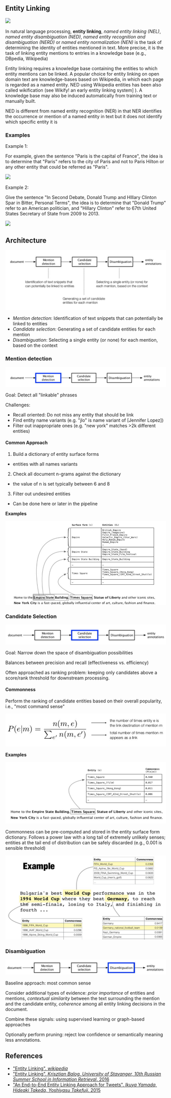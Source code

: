 ## Entity Linking

![](images/VkzMLoE.png)

In natural language processing, **entity linking**, *named entity linking (NEL)*, *named entity disambiguation (NED)*, *named entity recognition and disambiguation (NERD)* or *named entity normalization (NEN)* is the task of determining the identity of entities mentioned in text. More precise, it is the task of linking entity mentions to entries in a knowledge base (e.g., DBpedia, Wikipedia)

Entity linking requires a knowledge base containing the entities to which entity mentions can be linked. A popular choice for entity linking on open domain text are knowledge-bases based on Wikipedia, in which each page is regarded as a named entity. NED using Wikipedia entities has been also called wikification (see Wikify! an early entity linking system] ). A knowledge base may also be induced automatically from training text or manually built.

NED is different from named entity recognition (NER) in that NER identifies the occurrence or mention of a named entity in text but it does not identify which specific entity it is

### Examples

Example 1:

For example, given the sentence "Paris is the capital of France", the idea is to determine that "Paris" refers to the city of Paris and not to Paris Hilton or any other entity that could be referred as "Paris".

![](images/jBGFIzR.png)

Example 2:

Give the sentence "In Second Debate, Donald Trump and HIllary Clinton Spar in Bitter, Personal Terms", the idea is to determine that "Donald Trump" refer to an American politician, and "Hillary Clinton" refer to 67th United States Secretary of State from 2009 to 2013.

![](images/2BYjExW.png)

## Architecture

![](images/1.png)

* *Mention detection*: Identification of text snippets that can potentially be linked to entities
* *Candidate selection*: Generating a set of candidate entities for each mention
* *Disambiguation*: Selecting a single entity (or none) for each mention, based on the context

### Mention detection

![](images/2.png)

Goal: Detect all "linkable" phrases

Challenges:

- Recall oriented: Do not miss any entity that should be link
- Find entity name variants (e.g. "jlo" is name variant of [Jennifer Lopez])
- Filter out inappropriate ones (e.g. "new york" matches >2k different entities)

#### Common Approach

1. Build a dictionary of entity surface forms

- entities with all names variants

2. Check all document n-grams against the dictionary

- the value of n is set typically between 6 and 8

3. Filter out undesired entities

- Can be done here or later in the pipeline

**Examples**

![](images/3.png)

### Candidate Selection

![](images/4.png)

Goal: Narrow down the space of disambiguation possibilities

Balances between precision and recall (effectiveness vs. efficiency)

Often approached as ranking problem: keeping only candidates above a score/rank threshold for downstream processing.

#### Commonness

Perform the ranking of candidate entities based on their overall popularity, i.e., "most command sense"

![](images/5.png)

**Examples**

![](images/6.png)

Commonness can be pre-computed and stored in the entity surface form dictionary. Follows a power law with a long tail of extremely unlikely senses; entities at the tail end of distribution can be safely discarded (e.g., 0.001 is sensible threshold)

![](images/7.png)

### Disambiguation

![](images/8.png)

Baseline approach: most common sense

Consider additional types of evidence: *prior importance* of entities and mentions, *contextual similarity* between the text surrounding the mention and the candidate entity, *coherence* among all entity linking decisions in the document.

Combine these signals: using supervised learning or graph-based approaches

Optionally perform pruning: reject low confidence or semantically meaning less annotations.

## References

* ["Entity Linking". *wikipedia*](https://en.wikipedia.org/wiki/Entity_linking)
* ["Entity Linking". *Krisztian Balog, University of Stavanger, 10th Russian Summer School in Information Retrieval*. 2016](http://www.slideshare.net/krisztianbalog/entity-linking-65308055)
* ["An End-to-End Entity Linking Approach for Tweets". *Ikuya Yamada, Hideaki Takeda, Yoshiyasu Takefuji*. 2015](http://www.slideshare.net/ikuyamada/an-endtoend-entity-linking-approach-for-tweets)

